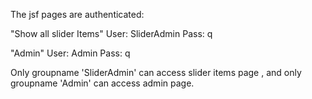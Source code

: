 The jsf pages are authenticated:

"Show all slider Items"
User: SliderAdmin
Pass: q

"Admin"
User: Admin
Pass: q

Only groupname 'SliderAdmin' can access slider items page , and only groupname 'Admin' can access admin page.
